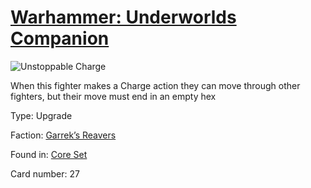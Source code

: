 # [Warhammer: Underworlds Companion](https://guidokessels.github.io/wh-underworlds)

  

![Unstoppable Charge](https://warhammerunderworlds.com/wp-content/uploads/sites/6/2017/12/027_ENG-Unstoppable-Charge.png)

When this fighter makes a Charge action they can move through other fighters, but their move must end in an empty hex

Type: Upgrade

Faction: [Garrek’s Reavers](https://guidokessels.github.io/wh-underworlds/factions/garreks-reavers)

Found in: [Core Set](https://guidokessels.github.io/wh-underworlds/locations/core-set)

Card number: 27
